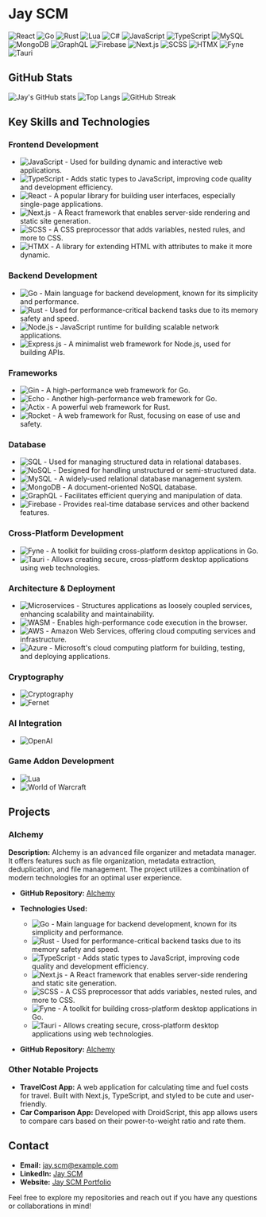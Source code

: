 # Jay SCM

![React](https://img.shields.io/badge/React-20232A?style=for-the-badge&logo=react&logoColor=61DAFB)
![Go](https://img.shields.io/badge/Go-00ADD8?style=for-the-badge&logo=go&logoColor=white)
![Rust](https://img.shields.io/badge/Rust-000000?style=for-the-badge&logo=rust&logoColor=white)
![Lua](https://img.shields.io/badge/Lua-2C2D72?style=for-the-badge&logo=lua&logoColor=white)
![C#](https://img.shields.io/badge/C%23-239120?style=for-the-badge&logo=csharp&logoColor=white)
![JavaScript](https://img.shields.io/badge/JavaScript-F7DF1E?style=for-the-badge&logo=javascript&logoColor=black)
![TypeScript](https://img.shields.io/badge/TypeScript-3178C6?style=for-the-badge&logo=typescript&logoColor=white)
![MySQL](https://img.shields.io/badge/MySQL-00758F?style=for-the-badge&logo=mysql&logoColor=white)
![MongoDB](https://img.shields.io/badge/MongoDB-47A248?style=for-the-badge&logo=mongodb&logoColor=white)
![GraphQL](https://img.shields.io/badge/GraphQL-E10098?style=for-the-badge&logo=graphql&logoColor=white)
![Firebase](https://img.shields.io/badge/Firebase-FFCA28?style=for-the-badge&logo=firebase&logoColor=black)
![Next.js](https://img.shields.io/badge/Next.js-000000?style=for-the-badge&logo=next.js&logoColor=white)
![SCSS](https://img.shields.io/badge/SCSS-CC6699?style=for-the-badge&logo=sass&logoColor=white)
![HTMX](https://img.shields.io/badge/HTMX-0A0A0A?style=for-the-badge&logo=html5&logoColor=white)
![Fyne](https://img.shields.io/badge/Fyne-1B1F24?style=for-the-badge&logo=fyne&logoColor=white)
![Tauri](https://img.shields.io/badge/Tauri-000000?style=for-the-badge&logo=tauri&logoColor=white)

## GitHub Stats

![Jay's GitHub stats](https://github-readme-stats.vercel.app/api?username=Jay-SCM&show_icons=true&theme=radical)
![Top Langs](https://github-readme-stats.vercel.app/api/top-langs/?username=Jay-SCM&layout=compact&theme=radical)
![GitHub Streak](https://github-readme-streak-stats.herokuapp.com/?user=Jay-SCM&theme=radical)

## Key Skills and Technologies

### Frontend Development
- ![JavaScript](https://img.shields.io/badge/-JavaScript-05122A?style=for-the-badge&logo=javascript) - Used for building dynamic and interactive web applications.
- ![TypeScript](https://img.shields.io/badge/-TypeScript-05122A?style=for-the-badge&logo=typescript) - Adds static types to JavaScript, improving code quality and development efficiency.
- ![React](https://img.shields.io/badge/React-20232A?style=for-the-badge&logo=react&logoColor=61DAFB) - A popular library for building user interfaces, especially single-page applications.
- ![Next.js](https://img.shields.io/badge/-Next.js-05122A?style=for-the-badge&logo=next.js) - A React framework that enables server-side rendering and static site generation.
- ![SCSS](https://img.shields.io/badge/-SCSS-05122A?style=for-the-badge&logo=sass) - A CSS preprocessor that adds variables, nested rules, and more to CSS.
- ![HTMX](https://img.shields.io/badge/-HTMX-05122A?style=for-the-badge&logo=html5) - A library for extending HTML with attributes to make it more dynamic.

### Backend Development
- ![Go](https://img.shields.io/badge/Go-00ADD8?style=for-the-badge&logo=go&logoColor=white) - Main language for backend development, known for its simplicity and performance.
- ![Rust](https://img.shields.io/badge/Rust-000000?style=for-the-badge&logo=rust&logoColor=white) - Used for performance-critical backend tasks due to its memory safety and speed.
- ![Node.js](https://img.shields.io/badge/Node.js-339933?style=for-the-badge&logo=node.js&logoColor=white) - JavaScript runtime for building scalable network applications.
- ![Express.js](https://img.shields.io/badge/Express.js-000000?style=for-the-badge&logo=express&logoColor=white) - A minimalist web framework for Node.js, used for building APIs.

### Frameworks
- ![Gin](https://img.shields.io/badge/-Gin-05122A?style=for-the-badge&logo=go) - A high-performance web framework for Go.
- ![Echo](https://img.shields.io/badge/-Echo-05122A?style=for-the-badge&logo=go) - Another high-performance web framework for Go.
- ![Actix](https://img.shields.io/badge/-Actix-05122A?style=for-the-badge&logo=rust) - A powerful web framework for Rust.
- ![Rocket](https://img.shields.io/badge/-Rocket-05122A?style=for-the-badge&logo=rust) - A web framework for Rust, focusing on ease of use and safety.

### Database
- ![SQL](https://img.shields.io/badge/-SQL-05122A?style=for-the-badge&logo=mysql) - Used for managing structured data in relational databases.
- ![NoSQL](https://img.shields.io/badge/-NoSQL-05122A?style=for-the-badge&logo=mongodb) - Designed for handling unstructured or semi-structured data.
- ![MySQL](https://img.shields.io/badge/-MySQL-05122A?style=for-the-badge&logo=mysql) - A widely-used relational database management system.
- ![MongoDB](https://img.shields.io/badge/-MongoDB-05122A?style=for-the-badge&logo=mongodb) - A document-oriented NoSQL database.
- ![GraphQL](https://img.shields.io/badge/-GraphQL-05122A?style=for-the-badge&logo=graphql) - Facilitates efficient querying and manipulation of data.
- ![Firebase](https://img.shields.io/badge/-Firebase-05122A?style=for-the-badge&logo=firebase) - Provides real-time database services and other backend features.

### Cross-Platform Development
- ![Fyne](https://img.shields.io/badge/-Fyne-05122A?style=for-the-badge&logo=fyne) - A toolkit for building cross-platform desktop applications in Go.
- ![Tauri](https://img.shields.io/badge/-Tauri-05122A?style=for-the-badge&logo=tauri) - Allows creating secure, cross-platform desktop applications using web technologies.

### Architecture & Deployment
- ![Microservices](https://img.shields.io/badge/-Microservices-05122A?style=for-the-badge&logo=architecture) - Structures applications as loosely coupled services, enhancing scalability and maintainability.
- ![WASM](https://img.shields.io/badge/-WASM-05122A?style=for-the-badge&logo=webassembly) - Enables high-performance code execution in the browser.
- ![AWS](https://img.shields.io/badge/-AWS-05122A?style=for-the-badge&logo=amazonaws) - Amazon Web Services, offering cloud computing services and infrastructure.
- ![Azure](https://img.shields.io/badge/-Azure-05122A?style=for-the-badge&logo=azure) - Microsoft's cloud computing platform for building, testing, and deploying applications.

### Cryptography
- ![Cryptography](https://img.shields.io/badge/-Cryptography-05122A?style=flat&logo=lock)
- ![Fernet](https://img.shields.io/badge/-Fernet-05122A?style=flat&logo=key)

### AI Integration
- ![OpenAI](https://img.shields.io/badge/-OpenAI-05122A?style=flat&logo=openai)

### Game Addon Development
- ![Lua](https://img.shields.io/badge/-Lua-05122A?style=flat&logo=lua)
- ![World of Warcraft](https://img.shields.io/badge/-World%20of%20Warcraft-05122A?style=flat&logo=blizzard)

## Projects

### Alchemy
**Description:** Alchemy is an advanced file organizer and metadata manager. It offers features such as file organization, metadata extraction, deduplication, and file management. The project utilizes a combination of modern technologies for an optimal user experience.

- **GitHub Repository:** [Alchemy](https://github.com/Jay-SCM/alchemy)
- **Technologies Used:**
  - ![Go](https://img.shields.io/badge/Go-00ADD8?style=for-the-badge&logo=go&logoColor=white) - Main language for backend development, known for its simplicity and performance.
  - ![Rust](https://img.shields.io/badge/Rust-000000?style=for-the-badge&logo=rust&logoColor=white) - Used for performance-critical backend tasks due to its memory safety and speed.
  - ![TypeScript](https://img.shields.io/badge/TypeScript-3178C6?style=for-the-badge&logo=typescript&logoColor=white) - Adds static types to JavaScript, improving code quality and development efficiency.
  - ![Next.js](https://img.shields.io/badge/Next.js-000000?style=for-the-badge&logo=next.js&logoColor=white) - A React framework that enables server-side rendering and static site generation.
  - ![SCSS](https://img.shields.io/badge/SCSS-CC6699?style=for-the-badge&logo=sass&logoColor=white) - A CSS preprocessor that adds variables, nested rules, and more to CSS.
  - ![Fyne](https://img.shields.io/badge/Fyne-1B1F24?style=for-the-badge&logo=fyne&logoColor=white) - A toolkit for building cross-platform desktop applications in Go.
  - ![Tauri](https://img.shields.io/badge/Tauri-000000?style=for-the-badge&logo=tauri&logoColor=white) - Allows creating secure, cross-platform desktop applications using web technologies.

- **GitHub Repository:** [Alchemy](https://github.com/Jay-SCM/alchemy)


### Other Notable Projects
- **TravelCost App:** A web application for calculating time and fuel costs for travel. Built with Next.js, TypeScript, and styled to be cute and user-friendly.
- **Car Comparison App:** Developed with DroidScript, this app allows users to compare cars based on their power-to-weight ratio and rate them.

## Contact

- **Email:** [jay.scm@example.com](mailto:jay.scm@example.com)
- **LinkedIn:** [Jay SCM](https://www.linkedin.com/in/jay-scm)
- **Website:** [Jay SCM Portfolio](https://jay-scm-portfolio.com)

Feel free to explore my repositories and reach out if you have any questions or collaborations in mind!
